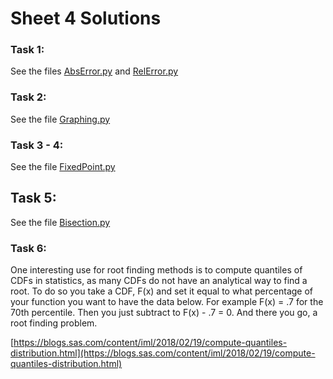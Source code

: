 # Sheet 4 Solutions

### Task 1:
See the files [AbsError.py](AbsError.py) and [RelError.py](RelError.py)

### Task 2:
See the file [Graphing.py](Graphing.py)

### Task 3 - 4: 
See the file [FixedPoint.py](FixedPoint.py)

## Task 5:
See the file [Bisection.py](FixedPoint.py)

### Task 6:
One interesting use for root finding methods is to compute quantiles of CDFs in statistics, as many CDFs do not have an analytical way to find a root. To do so you take a CDF, F(x) and set it equal to what percentage of your function you want to have the data below. For example F(x) = .7 for the 70th percentile. Then you just subtract to F(x) - .7 = 0. And there you go, a root finding problem.


[https://blogs.sas.com/content/iml/2018/02/19/compute-quantiles-distribution.html](https://blogs.sas.com/content/iml/2018/02/19/compute-quantiles-distribution.html)
